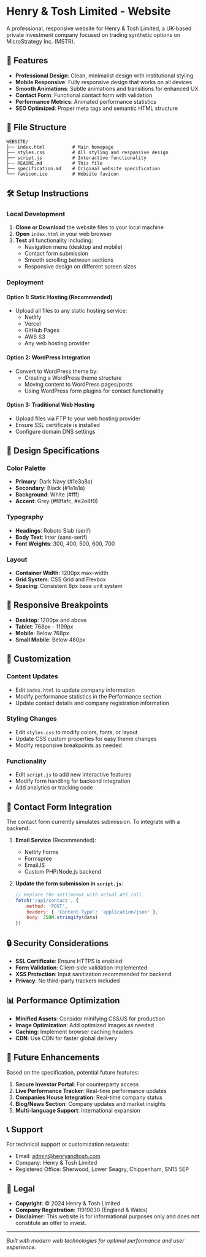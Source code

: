 # Henry & Tosh Limited - Website

A professional, responsive website for Henry & Tosh Limited, a UK-based private investment company focused on trading synthetic options on MicroStrategy Inc. (MSTR).

## 🚀 Features

- **Professional Design**: Clean, minimalist design with institutional styling
- **Mobile Responsive**: Fully responsive design that works on all devices
- **Smooth Animations**: Subtle animations and transitions for enhanced UX
- **Contact Form**: Functional contact form with validation
- **Performance Metrics**: Animated performance statistics
- **SEO Optimized**: Proper meta tags and semantic HTML structure

## 📁 File Structure

```
WEBSITE/
├── index.html          # Main homepage
├── styles.css          # All styling and responsive design
├── script.js           # Interactive functionality
├── README.md           # This file
├── specification.md    # Original website specification
└── favicon.ico         # Website favicon
```

## 🛠️ Setup Instructions

### Local Development

1. **Clone or Download** the website files to your local machine
2. **Open** `index.html` in your web browser
3. **Test** all functionality including:
   - Navigation menu (desktop and mobile)
   - Contact form submission
   - Smooth scrolling between sections
   - Responsive design on different screen sizes

### Deployment

#### Option 1: Static Hosting (Recommended)
- Upload all files to any static hosting service:
  - Netlify
  - Vercel
  - GitHub Pages
  - AWS S3
  - Any web hosting provider

#### Option 2: WordPress Integration
- Convert to WordPress theme by:
  - Creating a WordPress theme structure
  - Moving content to WordPress pages/posts
  - Using WordPress form plugins for contact functionality

#### Option 3: Traditional Web Hosting
- Upload files via FTP to your web hosting provider
- Ensure SSL certificate is installed
- Configure domain DNS settings

## 🎨 Design Specifications

### Color Palette
- **Primary**: Dark Navy (#1e3a8a)
- **Secondary**: Black (#1a1a1a)
- **Background**: White (#fff)
- **Accent**: Grey (#f8fafc, #e2e8f0)

### Typography
- **Headings**: Roboto Slab (serif)
- **Body Text**: Inter (sans-serif)
- **Font Weights**: 300, 400, 500, 600, 700

### Layout
- **Container Width**: 1200px max-width
- **Grid System**: CSS Grid and Flexbox
- **Spacing**: Consistent 8px base unit system

## 📱 Responsive Breakpoints

- **Desktop**: 1200px and above
- **Tablet**: 768px - 1199px
- **Mobile**: Below 768px
- **Small Mobile**: Below 480px

## 🔧 Customization

### Content Updates
- Edit `index.html` to update company information
- Modify performance statistics in the Performance section
- Update contact details and company registration information

### Styling Changes
- Edit `styles.css` to modify colors, fonts, or layout
- Update CSS custom properties for easy theme changes
- Modify responsive breakpoints as needed

### Functionality
- Edit `script.js` to add new interactive features
- Modify form handling for backend integration
- Add analytics or tracking code

## 📧 Contact Form Integration

The contact form currently simulates submission. To integrate with a backend:

1. **Email Service** (Recommended):
   - Netlify Forms
   - Formspree
   - EmailJS
   - Custom PHP/Node.js backend

2. **Update the form submission in `script.js`**:
   ```javascript
   // Replace the setTimeout with actual API call
   fetch('/api/contact', {
       method: 'POST',
       headers: { 'Content-Type': 'application/json' },
       body: JSON.stringify(data)
   })
   ```

## 🔒 Security Considerations

- **SSL Certificate**: Ensure HTTPS is enabled
- **Form Validation**: Client-side validation implemented
- **XSS Protection**: Input sanitization recommended for backend
- **Privacy**: No third-party trackers included

## 📊 Performance Optimization

- **Minified Assets**: Consider minifying CSS/JS for production
- **Image Optimization**: Add optimized images as needed
- **Caching**: Implement browser caching headers
- **CDN**: Use CDN for faster global delivery

## 🚀 Future Enhancements

Based on the specification, potential future features:

1. **Secure Investor Portal**: For counterparty access
2. **Live Performance Tracker**: Real-time performance updates
3. **Companies House Integration**: Real-time company status
4. **Blog/News Section**: Company updates and market insights
5. **Multi-language Support**: International expansion

## 📞 Support

For technical support or customization requests:
- Email: admin@henryandtosh.com
- Company: Henry & Tosh Limited
- Registered Office: Sherwood, Lower Seagry, Chippenham, SN15 5EP

## 📄 Legal

- **Copyright**: © 2024 Henry & Tosh Limited
- **Company Registration**: 11919030 (England & Wales)
- **Disclaimer**: This website is for informational purposes only and does not constitute an offer to invest.

---

*Built with modern web technologies for optimal performance and user experience.* 
